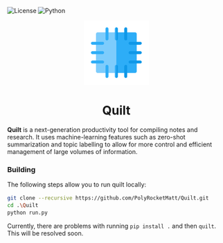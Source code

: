 ![License](https://img.shields.io/badge/License-MIT-%2368AD63?style=for-the-badge)
![Python](https://img.shields.io/badge/C++-20-%233e7fa8?logo=c++&style=for-the-badge)

<p align="center">
    <img width="150" height="150" src="img/quilt-shadow.png" alt="Quilt Logo" />
</p>

<h1 align="center">Quilt</h1>

**Quilt** is a next-generation productivity tool for compiling notes and research. It uses machine-learning features such as zero-shot summarization and topic labelling to allow for more control and efficient management of large volumes of information.

### Building

The following steps allow you to run quilt locally:

```bash
git clone --recursive https://github.com/PolyRocketMatt/Quilt.git
cd .\Quilt
python run.py
```

Currently, there are problems with running ```pip install .``` and then ```quilt```. This will be resolved soon.